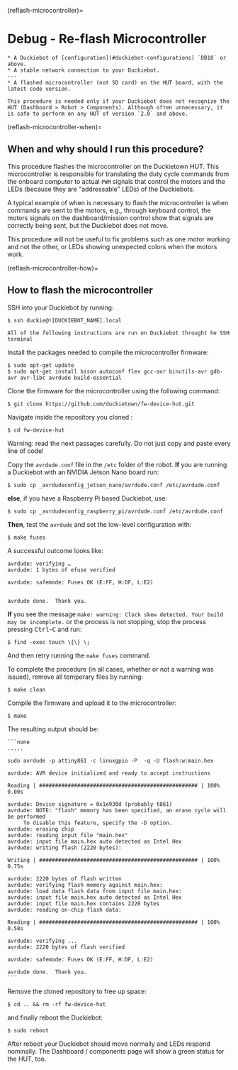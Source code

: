 (reflash-microcontroller)=
# Debug - Re-flash Microcontroller

```{needget}
* A Duckiebot of [configuration](#duckiebot-configurations) `DB18` or above.
* A stable network connection to your Duckiebot.
---
* A flashed microcontroller (not SD card) on the HUT board, with the latest code version.
```

```{warning}
This procedure is needed only if your Duckiebot does not recognize the HUT (Dashboard > Robot > Components). Although often unnecessary, it is safe to perform on any HUT of version `2.0` and above.   
```

(reflash-microcontroller-when)=
## When and why should I run this procedure?

This procedure flashes the microcontroller on the Duckietown HUT. This microcontroller is responsible for translating the duty cycle commands from the onboard computer to actual `PWM` signals that control the motors and the LEDs (because they are "addressable" LEDs) of the Duckiebots.

A typical example of when is necessary to flash the microcontroller is when commands are sent to the motors, e.g., through keyboard control, the motors signals on the dashboard/mission control show that signals are correctly being sent, but the Duckiebot does not move.  

This procedure will not be useful to fix problems such as one motor working and not the other, or LEDs showing unexpected colors when the motors work.

(reflash-microcontroller-how)=
## How to flash the microcontroller

SSH into your Duckiebot by running:

    $ ssh duckie@![DUCKIEBOT_NAME].local


```{note}
All of the following instructions are run on Duckiebot throught he SSH terminal
```


Install the packages needed to compile the microcontroller firmware:

    $ sudo apt-get update
    $ sudo apt-get install bison autoconf flex gcc-avr binutils-avr gdb-avr avr-libc avrdude build-essential

Clone the firmware for the microcontroller using the following command:

    $ git clone https://github.com/duckietown/fw-device-hut.git

Navigate inside the repository you cloned :

    $ cd fw-device-hut

Warning: read the next passages carefully. Do not just copy and paste every line of code!

Copy the `avrdude.conf` file in the `/etc` folder of the robot. **If** you are running a Duckiebot with an NVIDIA Jetson Nano board run:

    $ sudo cp _avrdudeconfig_jetson_nano/avrdude.conf /etc/avrdude.conf
    
**else**, if you have a Raspberry Pi based Duckiebot, use:

    $ sudo cp _avrdudeconfig_raspberry_pi/avrdude.conf /etc/avrdude.conf
    
**Then**, test the `avrdude` and set the low-level configuration with:

    $ make fuses

A successful outcome looks like:

    avrdude: verifying …
    avrdude: 1 bytes of efuse verified

    avrdude: safemode: Fuses OK (E:FF, H:DF, L:E2)


    avrdude done.  Thank you.

**If** you see the message `make: warning: Clock skew detected. Your build may be incomplete.` or the process is not stopping, stop the process pressing <kbd>Ctrl</kbd>-<kbd>C</kbd> and run:

    $ find -exec touch \{\} \;

And then retry running the `make fuses` command.


To complete the procedure (in all cases, whether or not a warning was issued), remove all temporary files by running:

    $ make clean

Compile the firmware and upload it to the microcontroller:

    $ make

The resulting output should be:

    ```none
    .....

    sudo avrdude -p attiny861 -c linuxgpio -P  -q -U flash:w:main.hex

    avrdude: AVR device initialized and ready to accept instructions

    Reading | ################################################## | 100% 0.00s

    avrdude: Device signature = 0x1e930d (probably t861)
    avrdude: NOTE: "flash" memory has been specified, an erase cycle will be performed
         To disable this feature, specify the -D option.
    avrdude: erasing chip
    avrdude: reading input file "main.hex"
    avrdude: input file main.hex auto detected as Intel Hex
    avrdude: writing flash (2220 bytes):

    Writing | ################################################## | 100% 0.75s

    avrdude: 2220 bytes of flash written
    avrdude: verifying flash memory against main.hex:
    avrdude: load data flash data from input file main.hex:
    avrdude: input file main.hex auto detected as Intel Hex
    avrdude: input file main.hex contains 2220 bytes
    avrdude: reading on-chip flash data:

    Reading | ################################################## | 100% 0.58s

    avrdude: verifying ...
    avrdude: 2220 bytes of flash verified

    avrdude: safemode: Fuses OK (E:FF, H:DF, L:E2)

    avrdude done.  Thank you.
    ```

Remove the cloned repository to free up space:

    $ cd .. && rm -rf fw-device-hut


and finally reboot the Duckiebot:

    $ sudo reboot

After reboot your Duckiebot should move normally and LEDs respond nominally. The Dashboard / components page will show a green status for the HUT, too.
